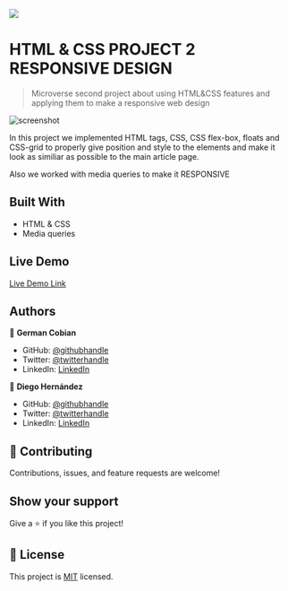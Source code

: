 ![](https://img.shields.io/badge/Microverse-blueviolet)

# HTML & CSS PROJECT 2 RESPONSIVE DESIGN

> Microverse second project about using HTML&CSS features and applying them to make a responsive web design

![screenshot](https://cdn0.tnwcdn.com/wp-content/blogs.dir/1/files/2021/01/Galaxy-hed-796x419.jpg)

In this project we implemented HTML tags, CSS, CSS flex-box, floats and CSS-grid to properly give position
and style to the elements and make it look as similiar as possible to the main article page.

Also we worked with media queries to make it RESPONSIVE

## Built With

- HTML & CSS
- Media queries

## Live Demo

[Live Demo Link](https://diegodsha.github.io/HTML-CSS-Project-2-Responsive-Design/)

## Authors

👤 **German Cobian**

- GitHub: [@githubhandle](https://github.com/German-Cobian)
- Twitter: [@twitterhandle](https://twitter.com/GermanCobian3)
- LinkedIn: [LinkedIn](https://linkedin.com)

👤 **Diego Hernández**

- GitHub: [@githubhandle](https://github.com/Diegodsha)
- Twitter: [@twitterhandle](https://twitter.com/diegohdezchimo)
- LinkedIn: [LinkedIn](https://www.linkedin.com/in/diegoshdezaguilar/)

## 🤝 Contributing

Contributions, issues, and feature requests are welcome!

## Show your support

Give a ⭐️ if you like this project!

## 📝 License

This project is [MIT](lic.url) licensed.
